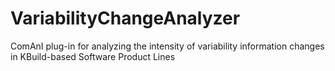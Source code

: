 # VariabilityChangeAnalyzer
ComAnI plug-in for analyzing the intensity of variability information changes in KBuild-based Software Product Lines
